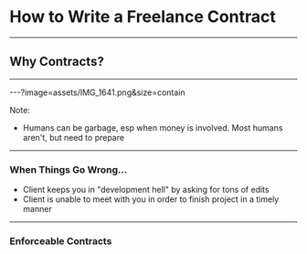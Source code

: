 # How to Write a Freelance Contract

---

## Why Contracts?

---

---?image=assets/IMG_1641.png&size=contain

Note:

- Humans can be garbage, esp when money is involved. Most humans aren't, but
  need to prepare

---

### When Things Go Wrong...

- Client keeps you in "development hell" by asking for tons of edits
- Client is unable to meet with you in order to finish project in a timely
  manner

---

### Enforceable Contracts
